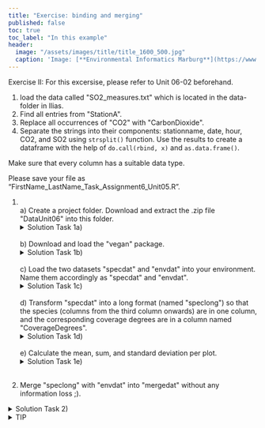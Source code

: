 ```yaml
---
title: "Exercise: binding and merging"
published: false
toc: true
toc_label: "In this example"
header:
  image: "/assets/images/title/title_1600_500.jpg"
  caption: 'Image: [**Environmental Informatics Marburg**](https://www.uni-marburg.de/en/fb19/disciplines/physisch/environmentalinformatics)'
---
```

<!--more-->



Exercise II: For this excersise, please refer to Unit 06-02 beforehand.

1) load the data called "SO2_measures.txt" which is located in the data-folder in Ilias.
2) Find all entries from "StationA". 
3) Replace all occurrences of "CO2" with "CarbonDioxide".  
3) Separate the strings into their components: stationname, date, hour, CO2, and SO2 using `strsplit()`   function. Use the results to create a dataframe with the help of `do.call(rbind, x)` and `as.data.frame()`. 

Make sure that every column has a suitable data type.

Please save your file as “FirstName_LastName_Task_Assignment6_Unit05.R”.


1. <br/>
    a) Create a project folder. Download and extract the .zip file "DataUnit06" into this folder.
    <details>
    <summary>Solution Task 1a)</summary>
      <code>
      dir.create("../gesammelteWerke/ProjectFolder")   <br>
      unzip("../gesammelteWerke/DataDay04.zip", exdir = "../gesammelteWerke/ProjectFolder")
      </code>
    </details>
    <br>
    b) Download and load the "vegan" package.
    <details>
    <summary>Solution Task 1b)</summary>
      <code>
      install.packages("vegan")<br/>
      library("vegan")
      </code>
    </details>
    <br>
    c) Load the two datasets "specdat" and "envdat" into your environment. Name them accordingly as "specdat" and "envdat".
    <details>
    <summary>Solution Task 1c)</summary>
      <code>
      specdat <- read.csv("../gesammelteWerke/ProjectFolder/DataDay04/specdat.csv") <br>
      envdat  <- read.table("../gesammelteWerke/ProjectFolder/DataDay04/envdat.csv", sep =";", dec = ",", header = TRUE)
      </code>
    </details>
    <br>
    d) Transform "specdat" into a long format (named "speclong") so that the species (columns from the third column onwards) are in one column, and the corresponding coverage degrees are in a column named "CoverageDegrees".
    <details>
    <summary>Solution Task 1d)</summary>
      <code>
      library(tidyr)  # Load tidyr for data transformation <br>
      speclong <- pivot_longer(specdat, cols = -c(1:3), names_to = "Species", values_to = "CoverageDegrees")
      </code>
    </details>
    <br>
    e) Calculate the mean, sum, and standard deviation per plot.
    <details>
    <summary>Solution Task 1e)</summary>
      <code>
      library(dplyr)  # Load dplyr for data manipulation <br>
      statistics <- speclong %>% <br>
      group_by(Plot) %>% <br>
        summarise( <br>
          Mean = mean(CoverageDegrees, na.rm = TRUE), <br>
          Sum = sum(CoverageDegrees, na.rm = TRUE), <br>
          SD = sd(CoverageDegrees, na.rm = TRUE)<br>
        )
      </code>
    </details>
    <br>

2. Merge "speclong" with "envdat" into "mergedat" without any information loss ;).
<details>
    <summary>Solution Task 2)</summary>
      <code>
      unique(speclong$Plot)<br>
      speclong$Plot[speclong$Plot == "PlotA"] <- "A"<br>
      unique(envdat$Plot)<br>
      envdat$Plot[envdat$Plot == "c"] <- "C"<br>
      colnames(speclong)[3] <-  "Runde"<br>
      mergedat <- merge(speclong, envdat, by = c("Plot", "Runde"))
      </code>
    </details>

<details>
   <summary>TIP</summary>
use %in% to see whether all plots of one data frame occur in the other e.g. Plots1[Plots1%in%Plots2]
</details>      